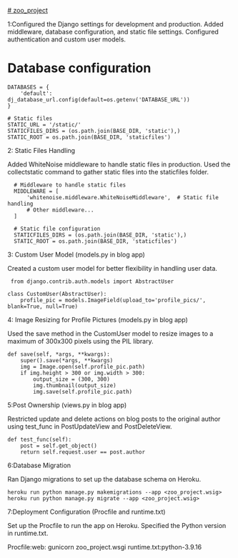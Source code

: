 [# zoo_project](https://zoo-ticket-booking-8ca399c8e3fd.herokuapp.com/)



1:Configured the Django settings for development and production.
Added middleware, database configuration, and static file settings.
Configured authentication and custom user models.
# Database configuration
    DATABASES = {
        'default': dj_database_url.config(default=os.getenv('DATABASE_URL'))
    }
    
    # Static files
    STATIC_URL = '/static/'
    STATICFILES_DIRS = (os.path.join(BASE_DIR, 'static'),)
    STATIC_ROOT = os.path.join(BASE_DIR, 'staticfiles')

 
2: Static Files Handling

 Added WhiteNoise middleware to handle static files in production.
Used the collectstatic command to gather static files into the staticfiles folder.

      # Middleware to handle static files
      MIDDLEWARE = [
          'whitenoise.middleware.WhiteNoiseMiddleware',  # Static file handling
          # Other middleware...
      ]
      
      # Static file configuration
      STATICFILES_DIRS = (os.path.join(BASE_DIR, 'static'),)
      STATIC_ROOT = os.path.join(BASE_DIR, 'staticfiles')



3: Custom User Model (models.py in blog app)

 Created a custom user model for better flexibility in handling user data.

     from django.contrib.auth.models import AbstractUser
    
    class CustomUser(AbstractUser):
        profile_pic = models.ImageField(upload_to='profile_pics/', blank=True, null=True)


4: Image Resizing for Profile Pictures (models.py in blog app)

Used the save method in the CustomUser model to resize images to a maximum of 300x300 pixels using the PIL library.

    def save(self, *args, **kwargs):
        super().save(*args, **kwargs)
        img = Image.open(self.profile_pic.path)
        if img.height > 300 or img.width > 300:
            output_size = (300, 300)
            img.thumbnail(output_size)
            img.save(self.profile_pic.path)

            
5:Post Ownership (views.py in blog app)

Restricted update and delete actions on blog posts to the original author using test_func in PostUpdateView and PostDeleteView.

    def test_func(self):
        post = self.get_object()
        return self.request.user == post.author
        
6:Database Migration

Ran Django migrations to set up the database schema on Heroku.
    
    heroku run python manage.py makemigrations --app <zoo_project.wsig> 
    heroku run python manage.py migrate --app <zoo_project.wsig>

7:Deployment Configuration (Procfile and runtime.txt)

Set up the Procfile to run the app on Heroku.
Specified the Python version in runtime.txt.


Procfile:web: gunicorn zoo_project.wsgi
runtime.txt:python-3.9.16

